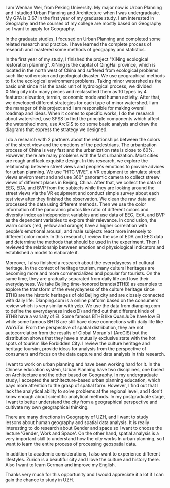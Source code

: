 I am Wenhan Wei, from Peking University. My major now is Urban Planning and I studied Urban Planning and Architecture when I was undergraduate. My GPA is 3.67 in the first year of my graduate study. I am interested in Geography and the courses of my college are mostly based on Geography so I want to apply for Geography.

In the graduate studies, I focused on Urban Planning and completed some related research and practice. I have learned the complete process of research and mastered some methods of geography and statistics.

In the first year of my study, I finished the project "XiNing ecological restoration planning". XiNing is the capital of QingHai province, which is located in the north west of China and suffered from ecological problems such like soil erosion and geological disaster. We use geographical methods to fix the ecological environment problems. Taking minor watershed as the basic unit since it is the basic unit of hydrological process, we divided XiNing city into many pieces and reclassified them as 10 types by 4 features: elevation, terrain, economic mode and human activity. After that, we developed different strategies for each type of minor watershed. I am the manager of this project and I am responsible for making overall roadmap and ideas. When it comes to specific works, I do the research about watershed, use SPSS to find the principle components which affect the watershed more, use ArcGIS to do some basic analysis and draw  the diagrams that express the strategy we designed.

I do a research with 2 partners about the relationships between the colors of the street view and the emotions of the pedestrians. The urbanization process of China is very fast and the urbanization rate is close to 60%. However, there are many problems with the fast urbanization. Most cities are rough and lack exquisite design. In this research, we explore the relationship between street views and people's emotions to provide advices for urban planning. We use "HTC VIVE",  a VR equipment to simulate street views environment and and use 360° panoramic camera to collect streew views of different places in Beijing, China. After that, we collect the data of EEG, EDA, and BVP from the subjects  while they are looking around the street views via the VR equipment and conduct simple survey about each test view after they finished the observation. We clean the raw data and processed the data using different methods. Then we use the  color information of the panoramic photos like ratio of different colors and diversity index as independent variables and use data of EEG, EdA, and BVP as the dependent variables to explore their relevance. In conclusion, the warm colors (red, yellow and orange) have a higher correlation with people's emotional arousal, and male subjects react more intensely to different color mode. In this research, I review the use of EDA and EEG data and determine the methods that should be used in the experiment. Then I reviewed the relationship between emotion and physiological indicators and established a model to elaborate it.

Moreover, I also finished a research about the everydayness of cultural heritage. In the context of heritage tourism, many cultural heritages are becoming more and more commercialized and popular for tourists. On the same time, they are gradually separated from daily life and lose their everydayness. We take Beijing time-honored brands(BTHB) as  examples to explore the transform of the everydayness of the culture heritage since BTHB are the historic heritages of old Beijing city and are closely connected with daily life. DIanping.com is a online platform based on the consumers' review which is very similar with yelp. We use the data from dianping.com to define the everydayness index(EI) and find out that different kinds of BTHB have a variaity of EI. Some famous BTHB like QuanJuDe have low EI while some famous BHTB are still have close connections with daily life like WuYuTai. From the perspective of spatial distribution, they are not autocorrelation from the results of Global Moran's I (ArcGIS) but the distribution shows that they have a mutually exclusive state with the hot spots of tourism like Forbidden City. I review the culture heritage and heritage toursim, provide ideas for analysis from the perspective of consumers and focus on the data capture and data analysis  in this research.

I want to work on urban planning and have been working hard for it. In the Chinese education system, Urban Planning have two disciplines, one based on Architecture and the other based on Geography. In my undergraduate study, I accepted the architecture-based urban planning education, which pays more attention to the grasp of spatial form. However, I find out that I lack the analytical ability to solve problems at the regional level, and I don't know enough about scientific analytical methods. In my postgraduate stage, I want to better understand the city from a geographical perspective and cultivate my own geographical  thinking.

There are many directions in Geography of UZH, and I want to study lessons about human geography and spatial data analysis. It is really interesting to do research about Gender and space so I want to choose the lecture 'Gender, Work and Space'. On the other hand, spatial analysis is a very important skill to understand how the city works In urban planning, so I want to learn the entire process of processing geospatial data. 

In addition to academic considerations, I also want to experience different lifestyles. Zurich is a beautiful city and I love the culture and history there. Also I want to learn German and improve my English.

Thanks very much for this opportunity and I would appreciate it a lot if I can gain the chance to study in UZH.



